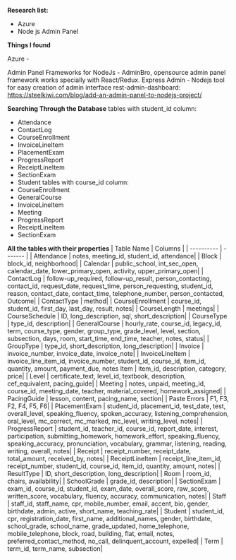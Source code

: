 **Research list:**
- Azure
- Node js Admin Panel 

**Things I found**

Azure - 

Admin Panel Frameworks for NodeJs - AdminBro, opensource admin panel framework works specially with React/Redux. 
Express Admin - Nodejs tool for easy creation of admin interface
rest-admin-dashboard: https://steelkiwi.com/blog/add-an-admin-panel-to-nodejs-project/


**Searching Through the Database**
tables with student_id column:
- Attendance
- ContactLog
- CourseEnrollment
- InvoiceLineItem
- PlacementExam
- ProgressReport
- ReceiptLineItem
- SectionExam
- Student
tables with course_id column:
- CourseEnrollment
- GeneralCourse
- InvoiceLineItem
- Meeting
- ProgressReport
- ReceiptLineItem
- SectionExam

**All the tables with their properties**
| Table Name | Columns |
| ---------- | ------- |
| Attendance       | notes, meeting_id, student_id, attendance|
| Block            | block_id, neighborhood|
| Calendar         | public_school, int_sec_open, calendar_date, lower_primary_open, activity, upper_primary_open|
| ContactLog       | follow-up_required, follow-up_result, person_contacting, contact_id, request_date, request_time, person_requesting, student_id, reason, contact_date, contact_time, telephone_number, person_contacted, Outcome|
| ContactType      | method|
| CourseEnrollment | course_id, student_id, first_day, last_day, result, notes|
| CourseLength     | meetings|
| CourseSchedule   | ID, long_description, sql, short_description|
| CourseType       | type_id, description|
| GeneralCourse    | hourly_rate, course_id, legacy_id, term, course_type, gender, group_type, grade_level, level,   section, subsection, days, room, start_time, end_time, teacher, notes, status|
| GroupType        | type_id, short_description, long_description|
| Invoice          | invoice_number, invoice_date, invoice_note|
| InvoiceLineItem  | invoice_line_item_id, invoice_number, student_id, course_id, item_id, quantity, amount, payment_due, notes Item             | item_id, description, category, price|
| Level            | certificate_text, level_id, textbook, description, cef_equivalent, pacing_guide|
| Meeting          | notes, unpaid, meeting_id, course_id, meeting_date, teacher, material_covered, homework_assigned|
| PacingGuide      | lesson, content, pacing_name, section|
| Paste Errors     | F1, F3, F2, F4, F5, F6|
| PlacementExam    | student_id, placement_id, test_date, test, overall_level, speaking_fluency, spoken_accuracy, listening_comprehension, oral_level, mc_correct, mc_marked, mc_level, writing_level, notes|
| ProgressReport   | student_id, teacher_id, course_id, report_date, interest, participation, submitting_homework, homework_effort, speaking_fluency, speaking_accuracy, pronunciation, vocabulary, grammar, listening, reading, writing, overall, notes|
| Receipt          | receipt_number, receipt_date, total_amount, received_by, notes|
| ReceiptLineItem  | receipt_line_item_id, receipt_number, student_id, course_id, item_id, quantity, amount, notes|
| ResultType       | ID, short_description, long_description|
| Room             | room_id, chairs, availability|
| SchoolGrade      | grade_id, description|
| SectionExam      | exam_id, course_id, student_id, exam_date, overall_score, raw_score, written_score, vocabulary, fluency, accuracy, communication, notes|
| Staff            | staff_id, staff_name, cpr, mobile_number, email, accent, bio, gender, birthdate, admin, active, short_name, teaching_rate|
| Student          | student_id, cpr, registration_date, first_name, additional_names, gender, birthdate, school_grade, school_name, grade_updated, home_telephone, mobile_telephone, block, road, building, flat, email, notes, preferred_contact_method, no_call, delinquent_account, expelled|
| Term             | term_id, term_name, subsection|
